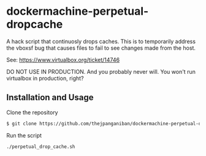 dockermachine-perpetual-dropcache
===

A hack script that continuosly drops caches. This is to
temporarily address the vboxsf bug that causes files to
fail to see changes made from the host.

See: https://www.virtualbox.org/ticket/14746

DO NOT USE IN PRODUCTION. And you probably never will. You
won't run virtualbox in production, right?

Installation and Usage
---

Clone the repository

```sh
$ git clone https://github.com/thejpanganiban/dockermachine-perpetual-dropcache
```

Run the script

```sh
./perpetual_drop_cache.sh
```
